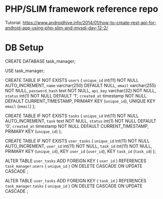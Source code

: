 # PHP/SLIM framework reference repo
Tutorial: https://www.androidhive.info/2014/01/how-to-create-rest-api-for-android-app-using-php-slim-and-mysql-day-12-2/ 

# DB Setup

CREATE DATABASE task_manager;
 
USE task_manager;
 
CREATE TABLE IF NOT EXISTS `users` (
  `unique_id` int(11) NOT NULL AUTO_INCREMENT,
  `name` varchar(250) DEFAULT NULL,
  `email` varchar(255) NOT NULL,
  `password_hash` text NOT NULL,
  `api_key` varchar(32) NOT NULL,
  `status` int(1) NOT NULL DEFAULT '1',
  `created_at` timestamp NOT NULL DEFAULT CURRENT_TIMESTAMP,
  PRIMARY KEY (`unique_id`),
  UNIQUE KEY `email` (`email`)
);
 
CREATE TABLE IF NOT EXISTS `tasks` (
  `unique_id` int(11) NOT NULL AUTO_INCREMENT,
  `task` text NOT NULL,
  `status` int(1) NOT NULL DEFAULT '0',
  `created_at` timestamp NOT NULL DEFAULT CURRENT_TIMESTAMP,
  PRIMARY KEY (`unique_id`)
);
 
CREATE TABLE IF NOT EXISTS `user_tasks` (
  `unique_id` int(11) NOT NULL AUTO_INCREMENT,
  `user_id` int(11) NOT NULL,
  `task_id` int(11) NOT NULL,
  PRIMARY KEY (`unique_id`),
  KEY `user_id` (`user_id`),
  KEY `task_id` (`task_id`)
);
 
ALTER TABLE  `user_tasks` ADD FOREIGN KEY (  `user_id` ) REFERENCES  `task_manager`.`users` (
`unique_id`
) ON DELETE CASCADE ON UPDATE CASCADE ;
 
ALTER TABLE  `user_tasks` ADD FOREIGN KEY (  `task_id` ) REFERENCES  `task_manager`.`tasks` (
`unique_id`
) ON DELETE CASCADE ON UPDATE CASCADE ;